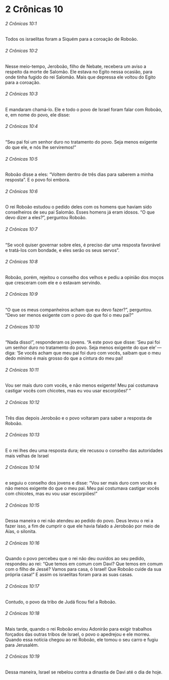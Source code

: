 # 2 Crônicas 10

###### 2 Crônicas 10:1

Todos os israelitas foram a Siquém para a coroação de Roboão.

###### 2 Crônicas 10:2

Nesse meio-tempo, Jeroboão, filho de Nebate, recebera um aviso a respeito da morte de Salomão. Ele estava no Egito nessa ocasião, para onde tinha fugido do rei Salomão. Mais que depressa ele voltou do Egito para a coroação.

###### 2 Crônicas 10:3

E mandaram chamá-lo. Ele e todo o povo de Israel foram falar com Roboão, e, em nome do povo, ele disse:

###### 2 Crônicas 10:4

“Seu pai foi um senhor duro no tratamento do povo. Seja menos exigente do que ele, e nós lhe serviremos!”

###### 2 Crônicas 10:5

Roboão disse a eles: “Voltem dentro de três dias para saberem a minha resposta”. E o povo foi embora.

###### 2 Crônicas 10:6

O rei Roboão estudou o pedido deles com os homens que haviam sido conselheiros de seu pai Salomão. Esses homens já eram idosos. “O que devo dizer a eles?”, perguntou Roboão.

###### 2 Crônicas 10:7

“Se você quiser governar sobre eles, é preciso dar uma resposta favorável e tratá-los com bondade, e eles serão os seus servos”.

###### 2 Crônicas 10:8

Roboão, porém, rejeitou o conselho dos velhos e pediu a opinião dos moços que cresceram com ele e o estavam servindo.

###### 2 Crônicas 10:9

“O que os meus companheiros acham que eu devo fazer?”, perguntou. “Devo ser menos exigente com o povo do que foi o meu pai?”

###### 2 Crônicas 10:10

“Nada disso!”, responderam os jovens. “A este povo que disse: ‘Seu pai foi um senhor duro no tratamento do povo. Seja menos exigente do que ele’ — diga: ‘Se vocês acham que meu pai foi duro com vocês, saibam que o meu dedo mínimo é mais grosso do que a cintura do meu pai!

###### 2 Crônicas 10:11

Vou ser mais duro com vocês, e não menos exigente! Meu pai costumava castigar vocês com chicotes, mas eu vou usar escorpiões!’ ”

###### 2 Crônicas 10:12

Três dias depois Jeroboão e o povo voltaram para saber a resposta de Roboão.

###### 2 Crônicas 10:13

E o rei lhes deu uma resposta dura; ele recusou o conselho das autoridades mais velhas de Israel

###### 2 Crônicas 10:14

e seguiu o conselho dos jovens e disse: “Vou ser mais duro com vocês e não menos exigente do que o meu pai. Meu pai costumava castigar vocês com chicotes, mas eu vou usar escorpiões!”

###### 2 Crônicas 10:15

Dessa maneira o rei não atendeu ao pedido do povo. Deus levou o rei a fazer isso, a fim de cumprir o que ele havia falado a Jeroboão por meio de Aías, o silonita.

###### 2 Crônicas 10:16

Quando o povo percebeu que o rei não deu ouvidos ao seu pedido, respondeu ao rei: “Que temos em comum com Davi? Que temos em comum com o filho de Jessé? Vamos para casa, ó Israel! Que Roboão cuide da sua própria casa!” E assim os israelitas foram para as suas casas.

###### 2 Crônicas 10:17

Contudo, o povo da tribo de Judá ficou fiel a Roboão.

###### 2 Crônicas 10:18

Mais tarde, quando o rei Roboão enviou Adonirão para exigir trabalhos forçados das outras tribos de Israel, o povo o apedrejou e ele morreu. Quando essa notícia chegou ao rei Roboão, ele tomou o seu carro e fugiu para Jerusalém.

###### 2 Crônicas 10:19

Dessa maneira, Israel se rebelou contra a dinastia de Davi até o dia de hoje.

